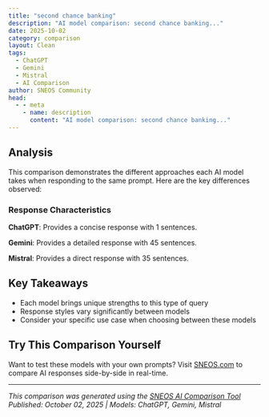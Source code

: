 ```yaml
---
title: "second chance banking"
description: "AI model comparison: second chance banking..."
date: 2025-10-02
category: comparison
layout: Clean
tags:
  - ChatGPT
  - Gemini
  - Mistral
  - AI Comparison
author: SNEOS Community
head:
  - - meta
    - name: description
      content: "AI model comparison: second chance banking..."
---
```


<ChatComparison
  title="second chance banking"
  prompt="second chance banking"
  :responses='{"ChatGPT": "Second chance banking refers to financial products and services designed for individuals who have had difficulty opening traditional bank accounts due to poor credit history, past banking issues, or previous account mismanagement. This type of banking is aimed at providing people with opportunities to re-establish their financial standing and gain access to essential banking services.\n\nHere are some features and aspects of second chance banking:\n\n1. **Account Types**: Second chance banking often includes checking and savings accounts with fewer restrictions. These accounts may come with minimal fees and fewer requirements compared to standard accounts.\n\n2. **Eligibility**: Banks offering second chance accounts typically do not check credit scores or use ChexSystems (a company that reports on banking history) to assess eligibility, making it easier for individuals with previous banking issues to open accounts.\n\n3. **Building Credit**: Some second chance banking products may offer features to help individuals rebuild their credit, such as secured credit cards or reporting to credit bureaus.\n\n4. **Financial Education**: Many institutions providing second chance banking also offer financial education resources to help customers manage their finances effectively.\n\n5. **Potential Fees**: While second chance accounts can be more accessible, they may still come with fees, so it’s important for customers to understand the terms and conditions associated with these accounts.\n\n6. **Availability**: Not all banks offer second chance banking, so individuals seeking these options will need to research local banks and credit unions or online banks that provide such services.\n\nOverall, second chance banking can be a valuable resource for individuals looking to regain financial independence after previous difficulties with banking.", "Gemini": "Okay, let\u0027s break down \u0022second chance banking.\u0022 It refers to banking services offered to individuals who have had trouble managing a traditional bank account in the past. This often includes people with a history of:\n\n* **Overdrafts:** Frequently spending more money than was in their account.\n* **Negative Balances:** Having their account go into the negative for extended periods.\n* **Unpaid Fees:** Accumulating charges they couldn\u0027t or didn\u0027t pay.\n* **Closed Accounts:** Having their accounts involuntarily closed by the bank due to these issues.\n\n**Why Second Chance Banking Matters**\n\nHaving a bank account is crucial for financial stability and participation in modern society. Without one, it\u0027s difficult to:\n\n* **Receive Direct Deposit:** Many employers and government agencies prefer or require direct deposit for payroll and benefits.\n* **Pay Bills Easily:** Paying bills online or setting up automatic payments is much easier with a bank account.\n* **Build Credit:** While a second chance account itself doesn\u0027t directly build credit, it\u0027s a stepping stone to accessing credit products like secured credit cards.\n* **Avoid High Fees:** Cashing checks and using prepaid cards often come with significant fees, which can quickly eat into your income.\n* **Manage Finances:** Tracking income and expenses is much simpler with a bank account.\n\n**Key Features of Second Chance Banking Accounts**\n\nThese accounts typically differ from traditional checking accounts in several ways:\n\n* **Lower Account Limits:** They might have lower limits on how much money you can deposit or withdraw.\n* **Higher Fees:** Expect to pay higher monthly maintenance fees or per-transaction fees than you would with a standard account. This is to offset the perceived risk the bank is taking by serving customers with a history of banking issues.\n* **Limited Services:** Some may not offer check-writing privileges initially.\n* **Debit Card Restrictions:** There could be restrictions on debit card purchases or ATM withdrawals.\n* **Educational Resources:** Some institutions offer financial literacy programs to help customers improve their money management skills.\n* **Graduation Path:** The goal is often to \u0022graduate\u0022 to a traditional checking account after demonstrating responsible account management for a certain period (e.g., 6 months to a year).\n\n**Where to Find Second Chance Banking Options**\n\n* **Local Banks and Credit Unions:** These are often the best place to start. Smaller institutions may be more willing to work with individuals who have had banking difficulties. Talk to a bank representative and explain your situation.\n* **Online Banks:** Some online banks specialize in second chance banking or offer products designed for people with less-than-perfect banking history.\n* **Check Cashing Stores:** Some check cashing stores offer prepaid debit cards that can function somewhat like a bank account. However, be very careful about the fees associated with these cards.\n* **Look for Terms Like:** \u0022Fresh Start Checking,\u0022 \u0022Opportunity Checking,\u0022 or \u0022Access Checking.\u0022\n\n**Things to Consider Before Opening a Second Chance Account**\n\n* **Read the Fine Print:** Understand all the fees associated with the account. Pay close attention to monthly fees, overdraft fees, and transaction fees.\n* **Avoid Overdrafts:** Make it a priority to avoid overdrawing your account. Sign up for low-balance alerts and track your spending carefully.\n* **Budgeting:** Develop a budget to help you manage your money and avoid overspending.\n* **Improve Banking Habits:** Use the account as an opportunity to develop good banking habits. Make regular deposits, pay bills on time, and track your spending.\n* **Ask About Graduation:** Find out what you need to do to \u0022graduate\u0022 to a traditional checking account with lower fees and more features.\n\n**Alternatives to Second Chance Banking (If Possible)**\n\nWhile second chance banking can be helpful, it\u0027s worth exploring these alternatives if you qualify:\n\n* **Credit Union Accounts:** Credit unions often have more lenient membership requirements and may be more willing to approve you for a regular checking account.\n* **Online Checking Accounts:** Some online banks have low or no fees and may be easier to qualify for than traditional banks.\n* **Secured Checking Accounts:** These accounts are similar to secured credit cards. You deposit a sum of money with the bank, and that money is used to secure your checking account.\n\n**Important Warning about Scams**\n\nBe very wary of any service that promises a guaranteed bank account for a fee upfront. Legitimate banks don\u0027t typically charge upfront fees to open an account. Do your research and make sure you\u0027re dealing with a reputable institution.\n\nIn summary, second chance banking provides a pathway back to financial stability for those who have faced banking challenges. Choosing the right account, understanding the fees, and developing good banking habits are key to making the most of this opportunity.\n", "Mistral": "Second chance banking refers to financial services designed for individuals who have had difficulties with banking in the past, such as having a negative ChexSystems report, a history of overdrafts, or other financial issues that might prevent them from opening a traditional bank account. These services are aimed at helping people rebuild their financial standing and regain access to essential banking services.\n\n### Key Features of Second Chance Banking:\n\n1. **Basic Banking Services**:\n - **Checking Accounts**: These accounts often come with fewer features and higher fees compared to standard checking accounts, but they provide a way for individuals to manage their money.\n - **Savings Accounts**: Some second chance banks offer savings accounts to help customers build financial stability.\n\n2. **Limited Features**:\n - **No Overdraft Protection**: To minimize risk, these accounts typically do not offer overdraft protection.\n - **Lower Limits**: There may be lower limits on daily transactions and withdrawals.\n\n3. **Educational Resources**:\n - **Financial Literacy**: Many second chance banks provide educational resources to help customers improve their financial management skills.\n - **Credit Counseling**: Some banks offer credit counseling services to help customers rebuild their credit.\n\n4. **Monitoring and Reporting**:\n - **Regular Monitoring**: Accounts may be monitored more closely to ensure compliance with terms and conditions.\n - **Reporting to ChexSystems**: Positive banking behavior may be reported to ChexSystems, helping to improve the customer\u0027s banking history.\n\n5. **Transition to Standard Accounts**:\n - **Probationary Period**: After a period of responsible banking, customers may be eligible to transition to a standard checking or savings account with more features and lower fees.\n\n### How to Find Second Chance Banking:\n\n1. **Local Banks and Credit Unions**:\n - Many local banks and credit unions offer second chance banking programs. It\u0027s worth checking with smaller, community-based financial institutions.\n\n2. **Online Banks**:\n - Some online banks specialize in second chance banking and may offer more flexible terms and lower fees.\n\n3. **Non-Profit Organizations**:\n - Non-profit organizations that focus on financial education and assistance may have partnerships with banks that offer second chance accounts.\n\n### Tips for Success:\n\n1. **Maintain a Positive Balance**:\n - Avoid overdrafts and ensure that your account remains in good standing.\n\n2. **Use Direct Deposit**:\n - Setting up direct deposit can help ensure that your account is funded regularly.\n\n3. **Set Up Automatic Payments**:\n - Automating bill payments can help you avoid missed payments and potential fees.\n\n4. **Monitor Your Account**:\n - Regularly check your account balance and transactions to stay on top of your financial situation.\n\n5. **Seek Financial Advice**:\n - Utilize any financial education resources provided by the bank to improve your financial management skills.\n\nSecond chance banking can be a valuable tool for individuals looking to rebuild their financial health and regain access to essential banking services. By demonstrating responsible banking behavior, customers can often transition to standard banking products and improve their overall financial well-being."}' 
  published-date="12:30"
/>

## Analysis

This comparison demonstrates the different approaches each AI model takes when responding to the same prompt. Here are the key differences observed:

### Response Characteristics

**ChatGPT**: Provides a concise response with 1 sentences. 

**Gemini**: Provides a detailed response with 45 sentences. 

**Mistral**: Provides a direct response with 35 sentences. 

## Key Takeaways

- Each model brings unique strengths to this type of query
- Response styles vary significantly between models
- Consider your specific use case when choosing between these models

## Try This Comparison Yourself

Want to test these models with your own prompts? Visit [SNEOS.com](https://sneos.com) to compare AI responses side-by-side in real-time.

---

*This comparison was generated using the [SNEOS AI Comparison Tool](https://sneos.com)*
*Published: October 02, 2025 | Models: ChatGPT, Gemini, Mistral*

